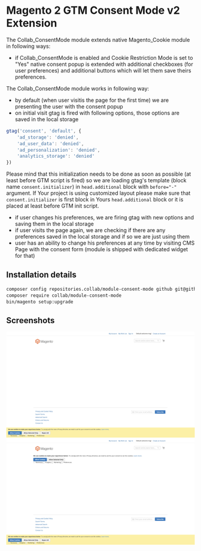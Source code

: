 # Magento 2 GTM Consent Mode v2 Extension

The Collab_ConsentMode module extends native Magento_Cookie module in following ways:

- if Collab_ConsentMode is enabled and Cookie Restriction Mode is set to "Yes" native consent popup is extended with 
additional checkboxes (for user preferences) and additional buttons which will let them save theirs preferences.

The Collab_ConsentMode module works in following way:

- by default (when user visitis the page for the first time) we are presenting the user with the consent popup
- on initial visit gtag is fired with following options, those options are saved in the local storage
```javascript
gtag('consent', 'default', {
    'ad_storage': 'denied',
    'ad_user_data': 'denied',
    'ad_personalization': 'denied',
    'analytics_storage': 'denied'
})
```
Please mind that this initialization needs to be done as soon as possible (at least before GTM script is fired) 
so we are loading gtag's template (block name `consent.initializer`) in `head.additional` block with `before="-"` 
argument. If Your project is using customized layout please make sure that `consent.initializer` is first block in 
Yours `head.additional` block or it is placed at least before GTM init script.
- if user changes his preferences, we are firing gtag with new options and saving them in the local storage
- if user visits the page again, we are checking if there are any preferences saved in the local storage and if so 
we are just using them
- user has an ability to change his preferences at any time by visiting CMS Page with the consent form 
(module is shipped with dedicated widget for that)


## Installation details
```bash
composer config repositories.collab/module-consent-mode github git@github.com:collabpl/magento2-module-consent-mode.git
composer require collab/module-consent-mode
bin/magento setup:upgrade
```

## Screenshots
![Consent Popup](docs/cookie_banner.jpeg)
![Consent Widget Embeded in CMS Page](docs/cookie_banner_widget.jpeg)
